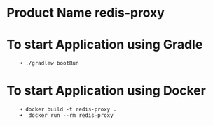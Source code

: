 # Product Name redis-proxy

  # To start Application using Gradle
        ➜ ./gradlew bootRun
  # To start Application using Docker
        ➜ docker build -t redis-proxy .
        ➜  docker run --rm redis-proxy
